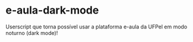 # e-aula-dark-mode
Userscript que torna possível usar a plataforma e-aula da UFPel em modo noturno (dark mode)!
